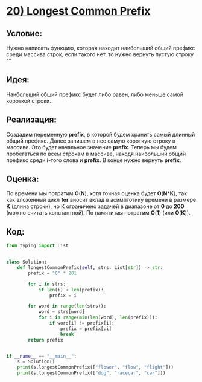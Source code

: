 # [**20) Longest Common Prefix**](https://leetcode.com/problems/longest-common-prefix/description/)

## **Условие:**

Нужно написать функцию, которая находит наибольший общий префикс среди массива строк, если такого нет, то нужно вернуть пустую строку ""

## **Идея:**

Наибольший общий префикс будет либо равен, либо меньше самой короткой строки.

## **Реализация:**

Создадим переменную **prefix**, в которой будем хранить самый длинный общий префикс. Далее запишем в нее самую короткую строку в массиве. Это будет начальное значение **prefix**. Теперь мы будем пробегаться по всем строкам в массиве, находя наибольший общий префикс среди **i**-того слова и **prefix**. В конце нужно вернуть **prefix**.

## **Оценка:**

По времени мы потратим **O**(**N**), хотя точная оценка будет **O**(**N*****K**), так как вложенный цикл **for** вносит вклад в асимптотику времени в размере **K** (длина строки), но К ограничено задачей в диапазоне от **0** до **200** (можно считать константной). По памяти мы потратим **O**(**1**) (или **O**(**K**)).

## Код:
```python
from typing import List


class Solution:
    def longestCommonPrefix(self, strs: List[str]) -> str:
        prefix = "0" * 201

        for i in strs:
            if len(i) < len(prefix):
                prefix = i

        for word in range(len(strs)):
            word = strs[word]
            for i in range(min(len(word), len(prefix))):
                if word[i] != prefix[i]:
                    prefix = prefix[:i]
                    break
        return prefix


if __name__ == "__main__":
    s = Solution()
    print(s.longestCommonPrefix(["flower", "flow", "flight"]))
    print(s.longestCommonPrefix(["dog", "racecar", "car"]))

```


